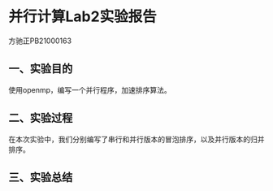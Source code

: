 # 并行计算Lab2实验报告
方驰正PB21000163
## 一、实验目的
使用openmp，编写一个并行程序，加速排序算法。
## 二、实验过程
在本次实验中，我们分别编写了串行和并行版本的冒泡排序，以及并行版本的归并排序。
## 三、实验总结
